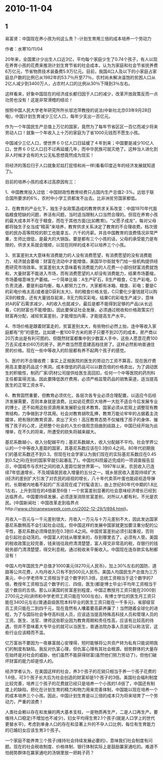 # 2010-11-04

## 1

易富贤：中国现在养小孩为何这么贵？-计划生育用三倍的成本培养一个劳动力

作者：水寒10/11/04

20年来，全国累计少出生人口近3亿，平均每个家庭少生了0.74个孩子，有人以现在养育小孩的花费来推测计划生育节省的社会成本，认为为家庭和社会节省抚养费6万亿元，节省物质技术装备费5.9万亿元。目前，我国4口人及以下的小家庭占家庭总户数的比例已从1982年的53.7％升至77％，农村尚未解决温饱的贫困人口从2亿人减少到3400万人，占农村人口的比例从30％下降到3％左右。

这样看来，好象中国现在的经济成长都归因于人口的减少，改革开放政策反而一点功劳也没有！这是非常滑稽的结论！

按照中国人民大学老年研究所所长邬沧萍教授的说法(中新社北京03年9月28日电)，中国计划生育减少三亿人口，每年少支出一百亿元。

作为一个年国民生产总值上万亿的国家，竟然为了每年节省区区一百亿而减少将来劳动人口！就象一个年收入上十万的家庭为了省1000元钱而不愿生小孩。

中国减少三亿人口，使世界６０亿人口日延缓了４年到来；中国要是减少10亿人口，世界６０亿人口日不过再延缓几年，而中华民族可就灭绝了。这种当人进化到非人时候才会有的大公无私思想竟然成为现实！

将经济的落后归于人口就象尼姑打屁怪和尚一样(看看印度近年的经济发展就知道了)。

目前的培养小孩的成本过高原因有三：

1、中国教育投入过低：中国财政性教育经费只占国内生产总值2-3%。远低于联合国所要求的6%，农村中小学工资都发不出去。比非洲贫穷国家都低。

2、在教育的产业化下，独生子女政策造成的教育供求关系改变：中国1970年代面临粮食短缺的问题，养活有问题，当时适当限制人口当然合理的。但现在养育小孩的最大成本并不在于粮食，而在于其他方面(比如教育)。“父愿子成龙”，每对父母都将独生子女当成“精英”来培养，教育供求关系决定了教育的不合理收费。档次很低的民办高等院校的职工也能拿五、六千的月薪。并且中国教育的浪费情况非常严重，生师比很低，是最大的大锅饭。要是都有三个小孩的话，父母的承受能力是有限的，供求关系就会理顺，以现在同样的成本可以培养三个小孩。

3、贫富差别太大意味有消费能力的人没有消费愿望，有消费愿望的没有消费能力，经济就会萎缩：财富在流动中才能增值，美国华尔街就专门给一些机构提供经费研究市场效率。贫富差别太大意味着有消费能力的人花费一小部份财富消费就饱和，大量财富不能进入市场，而有消费愿望的人却没有消费能力，结果市场萎缩，市场萎缩意味生产萎缩。一个简单比喻：A生产矿石，B生产粮食，C生产彩电，D负责流通，要是利益均衡，每人都努力工作，大家都有冰箱、粮食、彩电；要是C的彩电价格太高(或者是D获利太大)，B的粮食价格太低，C只要化少量钱就可以购买B的粮食，还有大量钱存起来，B无力购买彩电，结果C的彩电生产减少，意味对A的矿石需求减少，A的收入也就减少。最后是都不能得到足够的产品(从长远看，C的财富也不能增值)。因此要保证社会发展，必须通过税收和价格政策实行财富再分配，减轻贫富差别，才能增加内需，才能提高生产水平。

4、市场价格是跟着财富走的，贫富差别太大，有些物价必然上抬，连中等收入家庭都有“穷”的感觉。比如建一套100平方米的房子只要不到20万的成本，房产商以20万卖出是有利可图的。但既然财富都集中到少数富人手中，这些人愿意花费100万去买成本价60万的房子。房产商当然愿意建高档住房了。这样必然影响普通住房的价格。现在一些中等收入的阶层都有养不起两个孩子的感觉。

5、医疗的不合理收费：事实上正规医院的医生的劳动力工资不算高，现在医疗费用高主要是药品这个黑洞。成本很低的药品可以以数百倍的价格卖出，为了调动医生的积极性，制药厂家/药材公司提供给医生高回扣，任何一个中等医院的药剂科主任都富得流油。因此要降低医疗费用，必须严格监管药品的销售渠道，适当提高医生的正常工资水平。

6、教育固然重要，但教育必须优化，各层次各专业必须合理配置，以适应今后经济发展需要，否则本身就是浪费。比如说花费巨大培养一大批不适合今后发展专业的博士，还不如用这些资源用来发展职业技术教育。国家必须从宏观上调整现有教育结构，力争做到才尽其用。社会对教育胡吹乱捧，教育万能论牢牢的占据着主流媒体，把有限的教育资源，卖出了天价！高压教育态势不仅摧残了孩子的身体、摧残了孩子的心灵，还把整个社会的人生价值观念扭曲到歧路上，中国已经开始为此埋单，在不久的将来，所遭受的损失将越来越大。

基尼系数越小，收入分配越平均；基尼系数越大，收入分配越不平均。社会学界公认的一个中等收入差距的国家，其基尼系数应该在0.3到0.4之间。80年代初期我们的基尼系数还不到0.3。但现在社会学家认为我们现在的实际基尼系数应在0.45到0.5之间(在别的国家早就引起暴乱了)。中国社科院最近完成的一项调查报告显示，中国城市与农村之间的收入差距位居世界第一。1997年以来，农民收入已连续7年低速增长，不及城镇居民收入增量的五分之一。城乡居民收入差距持续扩大(经济的差别扩大引发了对农民的歧视的增长，八十年代卖茶叶蛋也能歧视造导弹的，长期被内地看不起的广东话现在成了时髦语言)，由上世纪80年代中期的1.8比1左右，上升到现在的4倍甚至6倍！一个贫富差别显著的社会意味经济增长已经到达临界点。中国要持续发展，必须逐渐消除贫富差别，对所以人都有利，不光是农民。(中国新闻社：中国改革走到临界点http://www.chinanewsweek.com.cn/2002-12-29/1/894.html)。

月收入一百元与一千元差别很大，月收入一万元与十万元差别不大，因此发达国家基尼系数稍高不会引起社会动乱，但中国这样的发展中国家就更加要注重分配的公平性，基尼系数必须降低到在0.3到0.4之间。中国贫富差别必须引起重视，否则会引起社会动荡的。中国富人的钱从哪里来的，存到哪里去了，必须有人管。美国的税收政策比较完善，钱来钱往政府清清楚楚，富人得交非常高的税，存银行的钱税务部门清清楚楚，得交利息税。通过税收来平衡收入。中国现在连存款实名制都没有！

中国人均年国民生产总值才1000美元(8270元人民币)，加上30%左右的国防、道路等公共花费，人均月收入只有不到500元人民币。美国人均国民生产总值为三万美元，中小学老师年工资相当于这个数字的1.3倍，总统工资相当于这个数字的7倍，教授年工资相当这个数字的三、四倍，医生(都是博士毕业)平均年工资相当于这个数目的五倍。那么以美国的贫富差别程度，中国正教授月工资只能在2000到2700元之间(讲师和中学老师工资只能在1000左右)，有博士学位的医生月工资只能在3400元左右(普通县级医院本科毕业的医生工资只能在一千多元)，省部级官员工资只能在二到四千元，现在竟然有人囔着要高薪养廉了！当然随着全球化的进程，为了与国际社会争夺高科技人员，应该适当提高特殊高科技人员和管理人员的工资。医生、法官、律师这些职业因为教育周期和责任性高，应该有比较高的待遇，但并不意味着大专毕业的就可以当医生，普通法院办事人员就可以称法官，这些行业应该精而不滥。

亿万富翁不要因为一夜暴富就心安理得，短时能够将公共资产转为私有只能说明我们的制度有缺陷。我反对仇富心理，但仇富心理有其社会根源。弱势群体的大量存在始终是对社会的威胁，他们虽然不能获得财富(虽然他们努力劳动了)，但他们破坏财富的能力却是惊人的。

经济学者认为，在美国这样的社会，养3个孩子的花销只相当于养一个孩子花费的1.6倍，可3个孩子长大后为社会创造的财富却是1个孩子的3倍。美国社会福利制度比较完善，培养三个孩子的花费就已经只是培养一个小孩的1.6倍了，中国还有制度上的缺陷，把化在计划生育的精力和物力用来完善体制，中国能以现在培养一个的成本培养三个小孩。因此，中国计划生育是以三倍的成本只为将来培育了一个劳动力，严重的浪费！

人类社会赖以存在和发展的两大基本支柱，一是物质再生产，二是人口再生产。要维持人口稳定(不增加也不减少)，妇女平均得生育2.1个孩子(就是人口学上的世代更替水平)，考虑到单身人口的存在和显著上升的不孕人口比例，每位有生育能力的已婚妇女应该生育3个孩子。

一个家庭不能养育三个孩子(维持社会持续发展必要的)，意味我们社会制度有问题。现在的社会税收制度、价格体制、银行体制实际上是鼓励赢家通吃的。难道不怕弱势群体在赢家通吃的汤锅里放一把耗子药？

